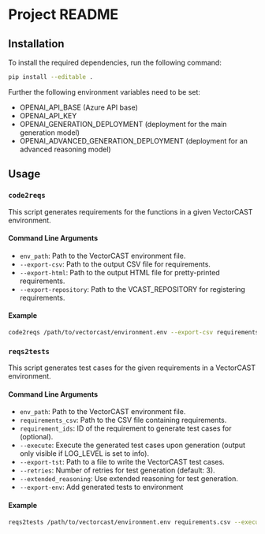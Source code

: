 # Project README

## Installation

To install the required dependencies, run the following command:

```sh
pip install --editable .
```

Further the following environment variables need to be set:
- OPENAI_API_BASE (Azure API base)
- OPENAI_API_KEY
- OPENAI_GENERATION_DEPLOYMENT (deployment for the main generation model)
- OPENAI_ADVANCED_GENERATION_DEPLOYMENT (deployment for an advanced reasoning model)

## Usage

### `code2reqs`

This script generates requirements for the functions in a given VectorCAST environment.

#### Command Line Arguments

- `env_path`: Path to the VectorCAST environment file.
- `--export-csv`: Path to the output CSV file for requirements.
- `--export-html`: Path to the output HTML file for pretty-printed requirements.
- `--export-repository`: Path to the VCAST_REPOSITORY for registering requirements.

#### Example

```sh
code2reqs /path/to/vectorcast/environment.env --export-csv requirements.csv --export-html requirements.html --export-repository /path/to/requirements_repository
```

### `reqs2tests`

This script generates test cases for the given requirements in a VectorCAST environment.

#### Command Line Arguments

- `env_path`: Path to the VectorCAST environment file.
- `requirements_csv`: Path to the CSV file containing requirements.
- `requirement_ids`: ID of the requirement to generate test cases for (optional).
- `--execute`: Execute the generated test cases upon generation (output only visible if LOG_LEVEL is set to info).
- `--export-tst`: Path to a file to write the VectorCAST test cases.
- `--retries`: Number of retries for test generation (default: 3).
- `--extended_reasoning`: Use extended reasoning for test generation.
- `--export-env`: Add generated tests to environment

#### Example

```sh
reqs2tests /path/to/vectorcast/environment.env requirements.csv --execute --export-tst test_cases.tst
```